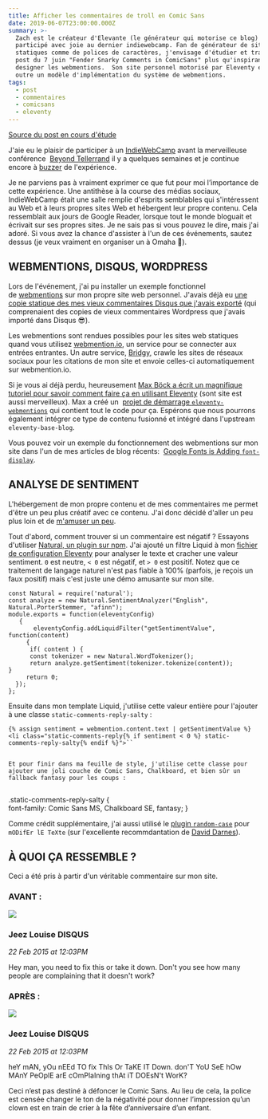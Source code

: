 ```yaml
---
title: Afficher les commentaires de troll en Comic Sans
date: 2019-06-07T23:00:00.000Z
summary: >-
  Zach est le créateur d'Elevante (le générateur qui motorise ce blog) et a
  participé avec joie au dernier indiewebcamp. Fan de générateur de sites
  statiques comme de polices de caractères, j'envisage d'étudier et traduire son
  post du 7 juin "Fender Snarky Comments in ComicSans" plus qu'inspirant pour
  designer les webmentions.  Son site personnel motorisé par Eleventy est en
  outre un modèle d'implémentation du système de webmentions.
tags:
  - post
  - commentaires
  - comicsans
  - eleventy
---
```

[Source du post en cours d'étude](https://www.zachleat.com/web/snarky/)

J'aie eu le plaisir de participer à un [IndieWebCamp](https://indieweb.org/) avant la merveilleuse conférence  [Beyond Tellerrand](https://beyondtellerrand.com/) il y a quelques semaines et je continue encore à [buzzer](https://twitter.com/zachleat/status/1127489938448977920) de l'expérience.

Je ne parviens pas à vraiment exprimer ce que fut pour moi l’importance de cette expérience. Une antithèse à la course des médias sociaux, IndieWebCamp était une salle remplie d'esprits semblables qui s'intéressent au Web et à leurs propres sites Web et hébergent leur propre contenu. Cela ressemblait aux jours de Google Reader, lorsque tout le monde bloguait et écrivait sur ses propres sites. Je ne sais pas si vous pouvez le dire, mais j'ai adoré. Si vous avez la chance d'assister à l'un de ces événements, sautez dessus (je veux vraiment en organiser un à Omaha 👀).

## WEBMENTIONS, DISQUS, WORDPRESS

Lors de l'événement, j'ai pu installer un exemple fonctionnel de [webmentions](https://indieweb.org/Webmention) sur mon propre site web personnel. J'avais déjà eu [une copie statique des mes vieux commentaires Disqus que j'avais exporté](https://www.zachleat.com/web/disqus-import/) (qui comprenaient des copies de vieux commentaires Wordpress que j'avais importé dans Disqus 😎).

Les webmentions sont rendues possibles pour les sites web statiques quand vous utilisez [webmention.io](https://webmention.io/), un service pour se connecter aux entrées entrantes. Un autre service, [Bridgy](https://brid.gy/), crawle les sites de réseaux sociaux pour les citations de mon site et envoie celles-ci automatiquement sur webmention.io.

Si je vous ai déjà perdu, heureusement [Max Böck a écrit un magnifique tutoriel pour savoir comment faire ça en utilisant Eleventy](https://mxb.dev/blog/using-webmentions-on-static-sites/) (sont site est aussi merveilleux). Max a créé un  [projet de démarrage `eleventy-webmentions`](https://github.com/maxboeck/eleventy-webmentions) qui contient tout le code pour ça. Espérons que nous pourrons également intégrer ce type de contenu fusionné et intégré dans l'upstream `eleventy-base-blog`.

Vous pouvez voir un exemple du fonctionnement des webmentions sur mon site dans l'un de mes articles de blog récents:  [Google Fonts is Adding `font-display`](https://www.zachleat.com/web/google-fonts-display/#webmentions).


## ANALYSE DE SENTIMENT

L'hébergement de mon propre contenu et de mes commentaires me permet d'être un peu plus créatif avec ce contenu. J'ai donc décidé d'aller un peu plus loin et de [m'amuser un peu](https://twitter.com/zachleat/status/1132727088031653891).

Tout d'abord, comment trouver si un commentaire est négatif ? Essayons d'utiliser [Natural, un plugin sur npm](https://www.npmjs.com/package/natural). J'ai ajouté un filtre Liquid à mon [fichier de configuration Eleventy](https://www.11ty.io/docs/config/) pour analyser le texte et cracher une valeur sentiment. `0` est neutre, `< 0` est négatif, et `> 0` est positif. Notez que ce traitement de langage naturel n'est pas fiable à 100% (parfois, je reçois un faux positif) mais c'est juste une démo amusante sur mon site.
    
```
const Natural = require('natural');
const analyze = new Natural.SentimentAnalyzer("English", Natural.PorterStemmer, "afinn");
module.exports = function(eleventyConfig) 
   {  
       eleventyConfig.addLiquidFilter("getSentimentValue", function(content) 
     {        
      if( content ) {            
      const tokenizer = new Natural.WordTokenizer();
      return analyze.getSentiment(tokenizer.tokenize(content));
}     
     return 0;    
  });
};
```

Ensuite dans mon template Liquid, j'utilise cette valeur entière pour l'ajouter à une classe `static-comments-reply-salty` :

```    
{% assign sentiment = webmention.content.text | getSentimentValue %}
<li class="static-comments-reply{% if sentiment < 0 %} static-comments-reply-salty{% endif %}">``
    

Et pour finir dans ma feuille de style, j'utilise cette classe pour ajouter une joli couche de Comic Sans, Chalkboard, et bien sûr un fallback fantasy pour les coups :
    
```
.static-comments-reply-salty {    
         font-family: Comic Sans MS, Chalkboard SE, fantasy;
}


Comme crédit supplémentaire, j'ai aussi utilisé le [plugin `random-case`](https://www.npmjs.com/package/random-case) pour `mODifEr lE TeXte` (sur l'excellente recommdantation de [David Darnes](https://twitter.com/DavidDarnes/status/1132732852196511744)).

## À QUOI ÇA RESSEMBLE ? 

Ceci a été pris à partir d'un véritable commentaire sur mon site.

### AVANT :

![](https://www.gravatar.com/avatar/38e4a1731159a21bbce9890693c81380?d=mm&s=60)

### Jeez Louise DISQUS

_22 Feb 2015 at 12:03PM_

Hey man, you need to fix this or take it down. Don't you see how many people are complaining that it doesn't work?

### APRÈS :

![](https://www.gravatar.com/avatar/38e4a1731159a21bbce9890693c81380?d=mm&s=60)

### Jeez Louise DISQUS

_22 Feb 2015 at 12:03PM_

heY mAN, yOu nEEd TO fix ThIs Or TaKE IT Down. don'T YoU SeE hOw MAnY PeOplE arE cOmPlaIning thAt iT DOEsN't WorK?

Ceci n’est pas destiné à défoncer le Comic Sans. Au lieu de cela, la police est censée changer le ton de la négativité pour donner l’impression qu’un clown est en train de crier à la fête d’anniversaire d’un enfant.  



